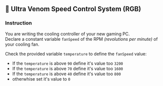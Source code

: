 ## 🌟 Ultra Venom Speed Control System (RGB)

### Instruction

You are writing the cooling controller of your new gaming PC. \
Declare a constant variable `fanSpeed` of the RPM _(revolutions per minute)_ of your
cooling fan.

Check the provided variable `temperature` to define the `fanSpeed` value:

- If the `temperature` is above `90` define it's value too `3200`
- If the `temperature` is above `70` define it's value too `1600`
- If the `temperature` is above `40` define it's value too `800`
- otherwhise set it's value to `0`
